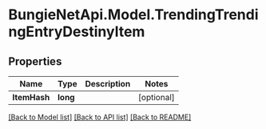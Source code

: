 # BungieNetApi.Model.TrendingTrendingEntryDestinyItem
## Properties

Name | Type | Description | Notes
------------ | ------------- | ------------- | -------------
**ItemHash** | **long** |  | [optional] 

[[Back to Model list]](../README.md#documentation-for-models) [[Back to API list]](../README.md#documentation-for-api-endpoints) [[Back to README]](../README.md)

